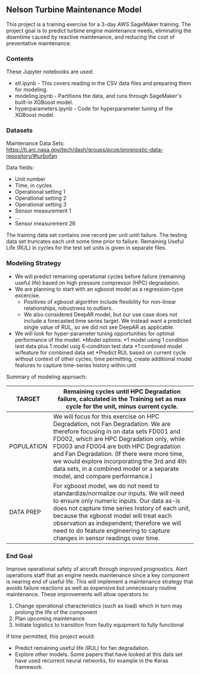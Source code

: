 ## Nelson Turbine Maintenance Model

This project is a training exercise for a 3-day AWS SageMaker training. The project goal is to predict turbine engine maintenance needs, eliminating the downtime caused by reactive maintenance, and reducing the cost of preventative maintenance.

### Contents

These Jupyter notebooks are used: 

* etl.ipynb - This covers reading in the CSV data files and preparing them for modeling. 
* modeling.ipynb - Partitions the data, and runs through SageMaker's built-in XGBoost model. 
* hyperparameters.ipynb - Code for hyperparameter tuning of the XGBoost model. 

### Datasets

Maintenance Data Sets: https://ti.arc.nasa.gov/tech/dash/groups/pcoe/prognostic-data-repository/#turbofan 

Data fields: 

* Unit number
* Time, in cycles
* Operational setting 1
* Operational setting 2
* Operational setting 3
* Sensor measurement 1
* ...
* Sensor measurement 26

The training data set contains one record per unit until failure. The testing data set truncates each unit some time prior to failure. Remaining Useful Life (RUL) in cycles for the test set units is given in separate files. 

### Modeling Strategy

* We will predict remaining operational cycles before failure (remaining useful life) based on high pressure compressor (HPC) degradation.
* We are planning to start with an xgboost model as a regression-type excercise. 
    * Positives of xgboost algorithm include flexibility for non-linear relationships, robustness to outliers.
    * We also considered DeepAR model, but our use case does not include a forecasted time series target. We instead want a predicted single value of RUL, so we did not see DeepAR as applicable.
* We will look for hyper-parameter tuning opportunities for optimal performance of the model.
  *Model options:
    *1 model using 1 condition test data plus 1 model usig 6-condition test data
    *1 combined model w/feature for combined data set
  *Predict RUL based on current cycle without context of other cycles; time permitting, create additional model features to capture time-series history within unit

Summary of modeling approach: 

| TARGET     | Remaining cycles until HPC Degradation failure, calculated in the Training  set as max cycle for the unit, minus current cycle.                                                                                                                                                                                                                                                                   |
|------------|---------------------------------------------------------------------------------------------------------------------------------------------------------------------------------------------------------------------------------------------------------------------------------------------------------------------------------------------------------------------------------------------------|
| POPULATION | We will focus for this exercise on HPC Degradation, not Fan Degradation.  We are therefore focusing in on data sets FD001 and FD002, which are HPC  Degradation only, while FD003 and FD004 are both HPC Degradation and  Fan Degradation. (If there were more time, we would explore incorporating the 3rd and 4th data sets, in a combined model or a separate model, and compare performance.) |
| DATA PREP  | For xgboost model, we do not need to standardize/normalize our inputs.  We will need to ensure only numeric inputs.  Our data as-is does not capture time series history of each unit, because the xgboost model will treat each observation as independent; therefore we will need to do feature engineering to capture changes in sensor readings over time.                                    |


### End Goal

Improve operational safety of aircraft through improved prognostics. Alert operations staff that an engine needs maintenance since a key component is nearing end of useful life. This will implement a maintenance strategy that avoids failure reactions as well as expensive but unnecessary routine maintenance. These improvements will allow operators to:

1. Change operational characteristics (such as load) which in turn may prolong the life of the component
2. Plan upcoming maintenance
3. Initiate logistics to transition from faulty equipment to fully functional

If time permitted, this project would:
  * Predict remaining useful life (RUL) for fan degradation.
  * Explore other models. Some papers that have looked at this data set have used recurrent neural networks, for example in the Keras framework. 
